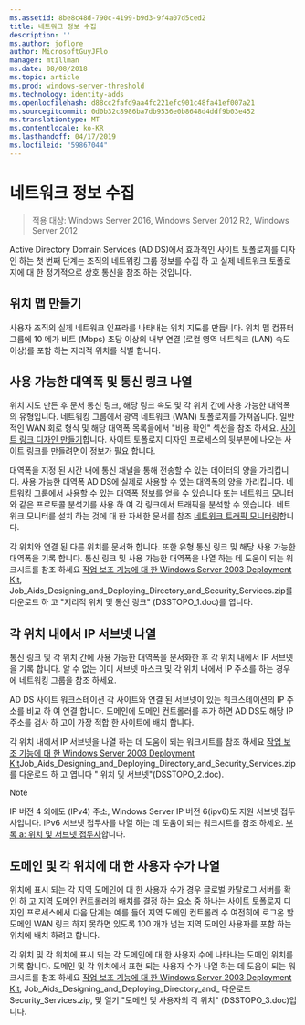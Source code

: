 ```yaml
---
ms.assetid: 8be8c48d-790c-4199-b9d3-9f4a07d5ced2
title: 네트워크 정보 수집
description: ''
ms.author: joflore
author: MicrosoftGuyJFlo
manager: mtillman
ms.date: 08/08/2018
ms.topic: article
ms.prod: windows-server-threshold
ms.technology: identity-adds
ms.openlocfilehash: d88cc2fafd9aa4fc221efc901c48fa41ef007a21
ms.sourcegitcommit: 0d0b32c8986ba7db9536e0b8648d4ddf9b03e452
ms.translationtype: MT
ms.contentlocale: ko-KR
ms.lasthandoff: 04/17/2019
ms.locfileid: "59867044"
---
```

# <a name="collecting-network-information"></a>네트워크 정보 수집

>적용 대상: Windows Server 2016, Windows Server 2012 R2, Windows Server 2012

Active Directory Domain Services (AD DS)에서 효과적인 사이트 토폴로지를 디자인 하는 첫 번째 단계는 조직의 네트워킹 그룹 정보를 수집 하 고 실제 네트워크 토폴로지에 대 한 정기적으로 상호 통신을 참조 하는 것입니다.  
  
## <a name="creating-a-location-map"></a>위치 맵 만들기

사용자 조직의 실제 네트워크 인프라를 나타내는 위치 지도를 만듭니다. 위치 맵 컴퓨터 그룹에 10 메가 비트 (Mbps) 초당 이상의 내부 연결 (로컬 영역 네트워크 (LAN) 속도 이상)를 포함 하는 지리적 위치를 식별 합니다.  
  
## <a name="listing-communication-links-and-available-bandwidth"></a>사용 가능한 대역폭 및 통신 링크 나열

위치 지도 만든 후 문서 통신 링크, 해당 링크 속도 및 각 위치 간에 사용 가능한 대역폭의 유형입니다. 네트워킹 그룹에서 광역 네트워크 (WAN) 토폴로지를 가져옵니다. 일반적인 WAN 회로 형식 및 해당 대역폭 목록을에서 "비용 확인" 섹션을 참조 하세요. [사이트 링크 디자인 만들기](../../ad-ds/plan/Creating-a-Site-Link-Design.md)합니다. 사이트 토폴로지 디자인 프로세스의 뒷부분에 나오는 사이트 링크를 만들려면이 정보가 필요 합니다.  
  
대역폭을 지정 된 시간 내에 통신 채널을 통해 전송할 수 있는 데이터의 양을 가리킵니다. 사용 가능한 대역폭 AD DS에 실제로 사용할 수 있는 대역폭의 양을 가리킵니다. 네트워킹 그룹에서 사용할 수 있는 대역폭 정보를 얻을 수 있습니다 또는 네트워크 모니터와 같은 프로토콜 분석기를 사용 하 여 각 링크에서 트래픽을 분석할 수 있습니다. 네트워크 모니터를 설치 하는 것에 대 한 자세한 문서를 참조 [네트워크 트래픽 모니터링](https://go.microsoft.com/fwlink/?LinkId=107058)합니다.  
  
각 위치와 연결 된 다른 위치를 문서화 합니다. 또한 유형 통신 링크 및 해당 사용 가능한 대역폭을 기록 합니다. 통신 링크 및 사용 가능한 대역폭을 나열 하는 데 도움이 되는 워크시트를 참조 하세요 [작업 보조 기능에 대 한 Windows Server 2003 Deployment Kit](https://go.microsoft.com/fwlink/?LinkID=102558), Job_Aids_Designing_and_Deploying_Directory_and_Security_Services.zip를 다운로드 하 고 "지리적 위치 및 통신 링크" (DSSTOPO_1.doc)를 엽니다.  
  
## <a name="listing-ip-subnets-within-each-location"></a>각 위치 내에서 IP 서브넷 나열

통신 링크 및 각 위치 간에 사용 가능한 대역폭을 문서화한 후 각 위치 내에서 IP 서브넷을 기록 합니다. 알 수 없는 이미 서브넷 마스크 및 각 위치 내에서 IP 주소를 하는 경우에 네트워킹 그룹을 참조 하세요.  
  
AD DS 사이트 워크스테이션 각 사이트와 연결 된 서브넷이 있는 워크스테이션의 IP 주소를 비교 하 여 연결 합니다. 도메인에 도메인 컨트롤러를 추가 하면 AD DS도 해당 IP 주소를 검사 하 고이 가장 적합 한 사이트에 배치 합니다.  
  
각 위치 내에서 IP 서브넷을 나열 하는 데 도움이 되는 워크시트를 참조 하세요 [작업 보조 기능에 대 한 Windows Server 2003 Deployment Kit](https://go.microsoft.com/fwlink/?LinkID=102558)Job_Aids_Designing_and_Deploying_Directory_and_Security_Services.zip를 다운로드 하 고 엽니다 " 위치 및 서브넷"(DSSTOPO_2.doc).  
  
> [!NOTE]  
> IP 버전 4 외에도 (IPv4) 주소, Windows Server IP 버전 6(ipv6)도 지원 서브넷 접두사입니다. IPv6 서브넷 접두사를 나열 하는 데 도움이 되는 워크시트를 참조 하세요. [부록 a: 위치 및 서브넷 접두사](../../ad-ds/plan/Appendix-A--Locations-and-Subnet-Prefixes.md)합니다.  

## <a name="listing-domains-and-number-of-users-for-each-location"></a>도메인 및 각 위치에 대 한 사용자 수가 나열

위치에 표시 되는 각 지역 도메인에 대 한 사용자 수가 경우 글로벌 카탈로그 서버를 확인 하 고 지역 도메인 컨트롤러의 배치를 결정 하는 요소 중 하나는 사이트 토폴로지 디자인 프로세스에서 다음 단계는 예를 들어 지역 도메인 컨트롤러 수 여전히에 로그온 할 도메인 WAN 링크 하지 못하면 있도록 100 개가 넘는 지역 도메인 사용자를 포함 하는 위치에 배치 하려고 합니다.  
  
각 위치 및 각 위치에 표시 되는 각 도메인에 대 한 사용자 수에 나타나는 도메인 위치를 기록 합니다. 도메인 및 각 위치에서 표현 되는 사용자 수가 나열 하는 데 도움이 되는 워크시트를 참조 하세요 [작업 보조 기능에 대 한 Windows Server 2003 Deployment Kit](https://go.microsoft.com/fwlink/?LinkID=102558), Job_Aids_Designing_and_Deploying_Directory_and_ 다운로드 Security_Services.zip, 및 열기 "도메인 및 사용자의 각 위치" (DSSTOPO_3.doc)입니다.  

